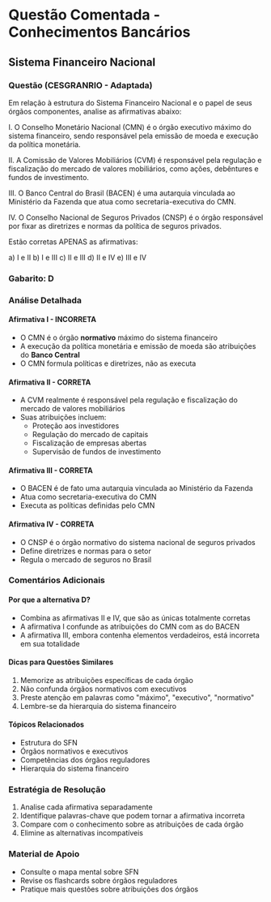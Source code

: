 # Questão Comentada - Conhecimentos Bancários
## Sistema Financeiro Nacional

### Questão (CESGRANRIO - Adaptada)

Em relação à estrutura do Sistema Financeiro Nacional e o papel de seus órgãos componentes, analise as afirmativas abaixo:

I. O Conselho Monetário Nacional (CMN) é o órgão executivo máximo do sistema financeiro, sendo responsável pela emissão de moeda e execução da política monetária.

II. A Comissão de Valores Mobiliários (CVM) é responsável pela regulação e fiscalização do mercado de valores mobiliários, como ações, debêntures e fundos de investimento.

III. O Banco Central do Brasil (BACEN) é uma autarquia vinculada ao Ministério da Fazenda que atua como secretaria-executiva do CMN.

IV. O Conselho Nacional de Seguros Privados (CNSP) é o órgão responsável por fixar as diretrizes e normas da política de seguros privados.

Estão corretas APENAS as afirmativas:

a) I e II
b) I e III
c) II e III
d) II e IV
e) III e IV

### Gabarito: D

### Análise Detalhada

#### Afirmativa I - INCORRETA
- O CMN é o órgão **normativo** máximo do sistema financeiro
- A execução da política monetária e emissão de moeda são atribuições do **Banco Central**
- O CMN formula políticas e diretrizes, não as executa

#### Afirmativa II - CORRETA
- A CVM realmente é responsável pela regulação e fiscalização do mercado de valores mobiliários
- Suas atribuições incluem:
  - Proteção aos investidores
  - Regulação do mercado de capitais
  - Fiscalização de empresas abertas
  - Supervisão de fundos de investimento

#### Afirmativa III - CORRETA
- O BACEN é de fato uma autarquia vinculada ao Ministério da Fazenda
- Atua como secretaria-executiva do CMN
- Executa as políticas definidas pelo CMN

#### Afirmativa IV - CORRETA
- O CNSP é o órgão normativo do sistema nacional de seguros privados
- Define diretrizes e normas para o setor
- Regula o mercado de seguros no Brasil

### Comentários Adicionais

#### Por que a alternativa D?
- Combina as afirmativas II e IV, que são as únicas totalmente corretas
- A afirmativa I confunde as atribuições do CMN com as do BACEN
- A afirmativa III, embora contenha elementos verdadeiros, está incorreta em sua totalidade

#### Dicas para Questões Similares
1. Memorize as atribuições específicas de cada órgão
2. Não confunda órgãos normativos com executivos
3. Preste atenção em palavras como "máximo", "executivo", "normativo"
4. Lembre-se da hierarquia do sistema financeiro

#### Tópicos Relacionados
- Estrutura do SFN
- Órgãos normativos e executivos
- Competências dos órgãos reguladores
- Hierarquia do sistema financeiro

### Estratégia de Resolução
1. Analise cada afirmativa separadamente
2. Identifique palavras-chave que podem tornar a afirmativa incorreta
3. Compare com o conhecimento sobre as atribuições de cada órgão
4. Elimine as alternativas incompatíveis

### Material de Apoio
- Consulte o mapa mental sobre SFN
- Revise os flashcards sobre órgãos reguladores
- Pratique mais questões sobre atribuições dos órgãos 